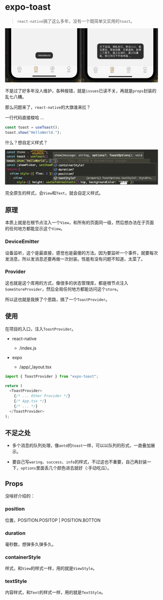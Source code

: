 # expo-toast

> `react-native`搞了这么多年，没有一个既简单又实用的`toast`。

![](/assets/ScreenShot.jpg)

不是过了好多年没人维护，各种报错，就是`issues`已读不关，再就是`props`封装的乱七八糟。

那么问题来了，`react-native`的大旗谁来扛？

一行代码直接梭哈 ...

```js
const toast = useToast();
toast.show("HelloWorld.");
```

什么？想自定义样式？

![](./assets/Options.jpg)

完全原生的样式，会`View`和`Text`，就会自定义样式。

## 原理

本质上就是在根节点注入一个`View`，和所有的页面同一级，然后想办法在子页面的任何地方都能显示这个`View`。

### DeviceEmitter

设备监听，这个是最直接，感觉也是最傻的方法。因为要监听一个事件，就要每次发消息，所以发消息还要再做一次封装。性能有没有问题不知道，太菜了。

### Provider

这也就是这个库用的方式，像很多的状态管理库，都是根节点注入`SomeStoreProvider`，然后全局任何地方都能访问这个`store`。

所以这也就是我换了个思路，搞了一个`ToastProvider`。

## 使用

在项目的入口，注入`ToastProvider`。

- react-native

  - /index.js

- expo

  - /app/\_layout.tsx

```js
import { ToastProvider } from "expo-toast";
```

```js
return (
  <ToastProvider>
    {/* ... Other Provider */}
    {/* App.tsx */}
    {/* ... */}
  </ToastProvider>
);
```

## 不足之处

- 多个消息的队列处理，像`antd`的`toast`一样，可以以队列的形式，一直叠加展示。

- 要自己写`waring`、`success`、`info`的样式，不过这也不重要，自己再封装一下，`options`里面丢几个颜色进去就好（:手动吃瓜）。

## Props

没啥好介绍的：

### position

位置，POSITION.POSITOP | POSITION.BOTTON

### duration

毫秒数，想弹多久弹多久。

### containerStyle

样式，和`View`的样式一样，用的就是`ViewStyle`。

### textStyle

内容样式，和`Text`的样式一样，用的就是`TextStyle`。
